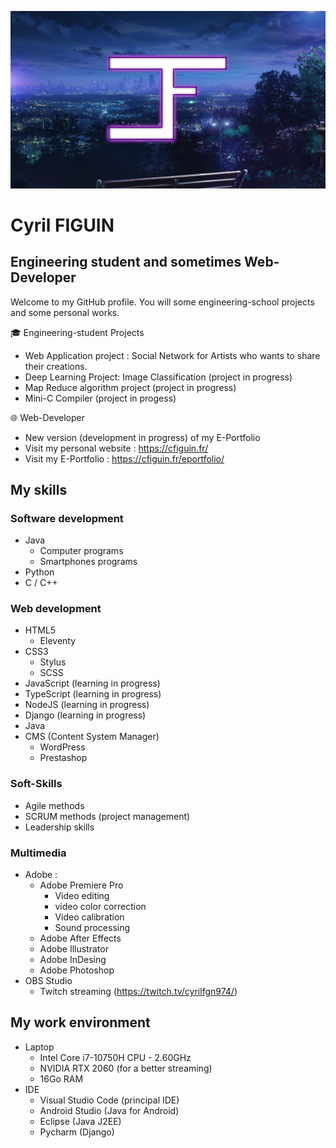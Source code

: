 ![Cover](https://github.com/cyrilfgn974/cyrilfgn974/blob/main/header.png)
# Cyril FIGUIN
## Engineering student and sometimes Web-Developer

Welcome to my GitHub profile. You will some engineering-school projects and some personal works.

🎓 Engineering-student Projects
- Web Application project : Social Network for Artists who wants to share their creations.
- Deep Learning Project: Image Classification (project in progress) 
- Map Reduce algorithm project (project in progress)
- Mini-C Compiler (project in progess)


🌐 Web-Developer
- New version (development in progress) of my E-Portfolio
- Visit my personal website : https://cfiguin.fr/
- Visit my E-Portfolio : https://cfiguin.fr/eportfolio/





## My skills

### Software development
- Java
  - Computer programs
  - Smartphones programs 
- Python
- C / C++

### Web development
- HTML5
  - Eleventy
- CSS3
  - Stylus
  - SCSS  
- JavaScript (learning in progress)
- TypeScript (learning in progress)
- NodeJS (learning in progress)
- Django (learning in progress)
- Java
- CMS (Content System Manager)
  - WordPress
  - Prestashop

### Soft-Skills
- Agile methods
- SCRUM methods (project management)
- Leadership skills

### Multimedia
- Adobe :
  - Adobe Premiere Pro
    - Video editing
    - video color correction
    - Video calibration  
    - Sound processing
  - Adobe After Effects
  - Adobe Illustrator
  - Adobe InDesing
  - Adobe Photoshop
- OBS Studio
  - Twitch streaming (https://twitch.tv/cyrilfgn974/) 

## My work environment

- Laptop
  - Intel Core i7-10750H CPU - 2.60GHz
  - NVIDIA RTX 2060 (for a better streaming)
  - 16Go RAM
- IDE
  - Visual Studio Code (principal IDE)
  - Android Studio (Java for Android)
  - Eclipse (Java J2EE)
  - Pycharm (Django)
  
